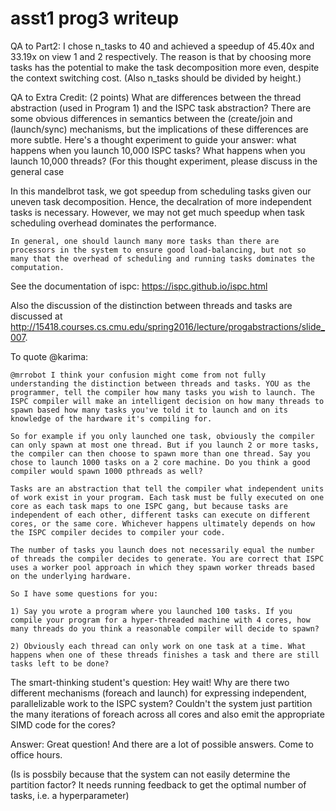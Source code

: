 # asst1 prog3 writeup

QA to Part2: I chose n_tasks to 40 and achieved a speedup of 45.40x and 33.19x on view 1 and 2 respectively. The reason is that by choosing more tasks has the potential to make the task decomposition more even, despite the context switching cost. (Also n_tasks should be divided by height.)

QA to Extra Credit: (2 points) What are differences between the thread abstraction (used in Program 1) and the ISPC task abstraction? There are some obvious differences in semantics between the (create/join and (launch/sync) mechanisms, but the implications of these differences are more subtle. Here's a thought experiment to guide your answer: what happens when you launch 10,000 ISPC tasks? What happens when you launch 10,000 threads? (For this thought experiment, please discuss in the general case

In this mandelbrot task, we got speedup from scheduling tasks given our uneven task decomposition. Hence, the decalration of more independent tasks is necessary. However, we may not get much speedup when task scheduling overhead dominates the performance.

```
In general, one should launch many more tasks than there are processors in the system to ensure good load-balancing, but not so many that the overhead of scheduling and running tasks dominates the computation.
```
See the documentation of ispc: https://ispc.github.io/ispc.html

Also the discussion of the distinction between threads and tasks are discussed at http://15418.courses.cs.cmu.edu/spring2016/lecture/progabstractions/slide_007.

To quote @karima:

```
@mrrobot I think your confusion might come from not fully understanding the distinction between threads and tasks. YOU as the programmer, tell the compiler how many tasks you wish to launch. The ISPC compiler will make an intelligent decision on how many threads to spawn based how many tasks you've told it to launch and on its knowledge of the hardware it's compiling for.

So for example if you only launched one task, obviously the compiler can only spawn at most one thread. But if you launch 2 or more tasks, the compiler can then choose to spawn more than one thread. Say you chose to launch 1000 tasks on a 2 core machine. Do you think a good compiler would spawn 1000 pthreads as well?

Tasks are an abstraction that tell the compiler what independent units of work exist in your program. Each task must be fully executed on one core as each task maps to one ISPC gang, but because tasks are independent of each other, different tasks can execute on different cores, or the same core. Whichever happens ultimately depends on how the ISPC compiler decides to compiler your code.

The number of tasks you launch does not necessarily equal the number of threads the compiler decides to generate. You are correct that ISPC uses a worker pool approach in which they spawn worker threads based on the underlying hardware.

So I have some questions for you:

1) Say you wrote a program where you launched 100 tasks. If you compile your program for a hyper-threaded machine with 4 cores, how many threads do you think a reasonable compiler will decide to spawn?

2) Obviously each thread can only work on one task at a time. What happens when one of these threads finishes a task and there are still tasks left to be done?
```



The smart-thinking student's question: Hey wait! Why are there two different mechanisms (foreach and launch) for expressing independent, parallelizable work to the ISPC system? Couldn't the system just partition the many iterations of foreach across all cores and also emit the appropriate SIMD code for the cores?

Answer: Great question! And there are a lot of possible answers. Come to office hours.

(Is is possbily because that the system can not easily determine the partition factor? It needs running feedback to get the optimal number of tasks, i.e. a hyperparameter)